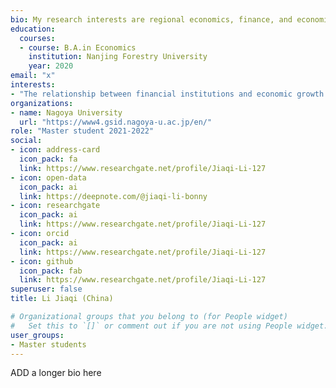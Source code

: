 ```yaml
---
bio: My research interests are regional economics, finance, and economic development.
education:
  courses:
  - course: B.A.in Economics
    institution: Nanjing Forestry University
    year: 2020
email: "x"
interests:
- "The relationship between financial institutions and economic growth in 31 provinces of China-from a spatial perspective"
organizations:
- name: Nagoya University
  url: "https://www4.gsid.nagoya-u.ac.jp/en/"
role: "Master student 2021-2022"
social:
- icon: address-card
  icon_pack: fa
  link: https://www.researchgate.net/profile/Jiaqi-Li-127
- icon: open-data
  icon_pack: ai
  link: https://deepnote.com/@jiaqi-li-bonny 
- icon: researchgate
  icon_pack: ai
  link: https://www.researchgate.net/profile/Jiaqi-Li-127
- icon: orcid
  icon_pack: ai
  link: https://www.researchgate.net/profile/Jiaqi-Li-127
- icon: github
  icon_pack: fab
  link: https://www.researchgate.net/profile/Jiaqi-Li-127
superuser: false
title: Li Jiaqi (China)

# Organizational groups that you belong to (for People widget)
#   Set this to `[]` or comment out if you are not using People widget.
user_groups:
- Master students
---
```


ADD a longer bio here